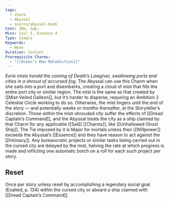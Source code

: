 ```yaml
---
tags:
  - charm
  - Abyssal
  - source/abyssal-book
Cost: 30m, 1wp; 
Mins: Sail 5, Essence 4
Type: Simple
Keywords:
  - None
Duration: Instant
Prerequisite Charms:
  - "[[Ocean’s Maw Malediction]]"
---
```

*Eerie mists herald the coming of Death’s Lawgiver, swallowing ports and cities in a shroud of accursed fog.*
The Abyssal can use this Charm when she sails into a port and disembarks, creating a cloud of mist that fills the entire port city or similar region. The mist is the same as that created by [[Mist-Veiled Galleon]], but it’s harder to disperse, requiring an Ambition 2 Celestial Circle working to do so. Otherwise, the mist lingers until the end of the story — and potentially weeks or months thereafter, at the Storyteller’s discretion.
Those within the mist-shrouded city suffer the effects of [[Dread Captain’s Command]], and the Abyssal treats the city as a ship claimed by that Charm for any applicable [[Sail]] [[Charms]], like [[Unhallowed Ghost Ship]]. The Tie imposed by it is Major for mortals unless their [[Willpower]] exceeds the Abyssal’s [[Essence]] and they have reason to act against the [[Intimacy]].
Any bureaucratic projects or similar tasks being carried out in the cursed city are delayed by the mist, halving the rate at which progress is made and inflicting one automatic botch on a roll for each such project per story.
## Reset 
Once per story unless reset by accomplishing a legendary social goal (Exalted, p. 134) within the cursed city or aboard a ship claimed with [[Dread Captain’s Command]].
